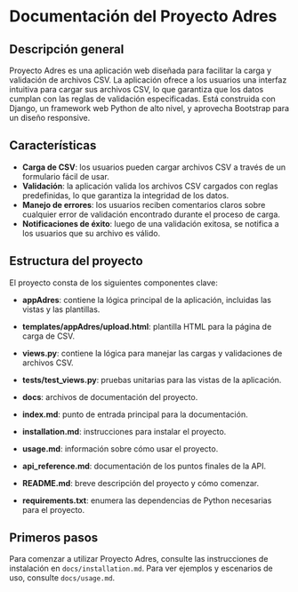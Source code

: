 # Documentación del Proyecto Adres

## Descripción general

Proyecto Adres es una aplicación web diseñada para facilitar la carga y validación de archivos CSV. La aplicación ofrece a los usuarios una interfaz intuitiva para cargar sus archivos CSV, lo que garantiza que los datos cumplan con las reglas de validación especificadas. Está construida con Django, un framework web Python de alto nivel, y aprovecha Bootstrap para un diseño responsive.

## Características

- **Carga de CSV**: los usuarios pueden cargar archivos CSV a través de un formulario fácil de usar.
- **Validación**: la aplicación valida los archivos CSV cargados con reglas predefinidas, lo que garantiza la integridad de los datos.
- **Manejo de errores**: los usuarios reciben comentarios claros sobre cualquier error de validación encontrado durante el proceso de carga.
- **Notificaciones de éxito**: luego de una validación exitosa, se notifica a los usuarios que su archivo es válido.

## Estructura del proyecto

El proyecto consta de los siguientes componentes clave:

- **appAdres**: contiene la lógica principal de la aplicación, incluidas las vistas y las plantillas.
- **templates/appAdres/upload.html**: plantilla HTML para la página de carga de CSV.
- **views.py**: contiene la lógica para manejar las cargas y validaciones de archivos CSV.
- **tests/test_views.py**: pruebas unitarias para las vistas de la aplicación.

- **docs**: archivos de documentación del proyecto.
- **index.md**: punto de entrada principal para la documentación.
- **installation.md**: instrucciones para instalar el proyecto.
- **usage.md**: información sobre cómo usar el proyecto.
- **api_reference.md**: documentación de los puntos finales de la API.


- **README.md**: breve descripción del proyecto y cómo comenzar.
- **requirements.txt**: enumera las dependencias de Python necesarias para el proyecto.

## Primeros pasos

Para comenzar a utilizar Proyecto Adres, consulte las instrucciones de instalación en `docs/installation.md`. Para ver ejemplos y escenarios de uso, consulte `docs/usage.md`. 